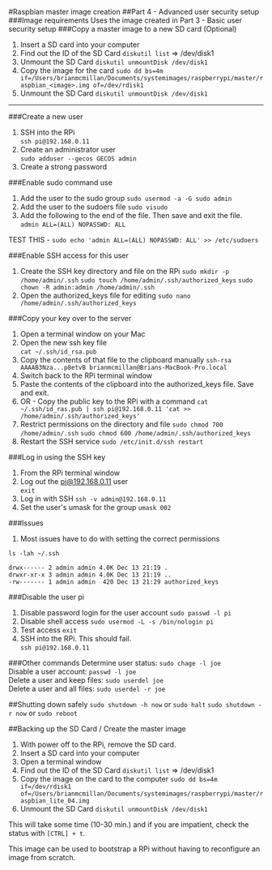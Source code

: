 #Raspbian master image creation
##Part 4 - Advanced user security setup
###Image requirements
Uses the image created in Part 3 - Basic user security setup
###Copy a master image to a new SD card (Optional)
1. Insert a SD card into your computer
1. Find out the ID of the SD Card
	`diskutil list` => /dev/disk1
1. Unmount the SD Card
	`diskutil unmountDisk /dev/disk1`
1. Copy the image for the card
	`sudo dd bs=4m if=/Users/brianmcmillan/Documents/systemimages/raspberrypi/master/raspbian_<image>.img of=/dev/rdisk1`
1. Unmount the SD Card
`diskutil unmountDisk /dev/disk1`

---

###Create a new user
1. SSH into the RPi   
`ssh pi@192.168.0.11`
1. Create an administrator user   
`sudo adduser --gecos GECOS admin`
1. Create a strong password

###Enable sudo command use
1. Add the user to the sudo group
`sudo usermod -a -G sudo admin`
1. Add the user to the sudoers file
`sudo visudo`
1. Add the following to the end of the file. Then save and exit the file.  
`admin ALL=(ALL) NOPASSWD: ALL`

TEST THIS - `sudo echo 'admin ALL=(ALL) NOPASSWD: ALL' >> /etc/sudoers`
 

###Enable SSH access for this user
1. Create the SSH key directory and file on the RPi
`sudo mkdir -p /home/admin/.ssh`
`sudo touch /home/admin/.ssh/authorized_keys`
`sudo chown -R admin:admin /home/admin/.ssh`
1. Open the authorized_keys file for editing
`sudo nano /home/admin/.ssh/authorized_keys`

###Copy your key over to the server
1. Open a terminal window on your Mac
1. Open the new ssh key file  
`cat ~/.ssh/id_rsa.pub`
1. Copy the contents of that file to the clipboard manually
`ssh-rsa AAAAB3Nza...p8etvB brianmcmillan@Brians-MacBook-Pro.local`
1. Switch back to the RPi terminal window
1. Paste the contents of the clipboard into the authorized_keys file. Save and exit.
1. OR - Copy the public key to the RPi with a command
	`cat ~/.ssh/id_ras.pub | ssh pi@192.168.0.11 'cat >> /home/admin/.ssh/authorized_keys'`
1. Restrict permissions on the directory and file
`sudo chmod 700 /home/admin/.ssh`
`sudo chmod 600 /home/admin/.ssh/authorized_keys` 
1. Restart the SSH service
`sudo /etc/init.d/ssh restart`

###Log in using the SSH key
1. From the RPi terminal window
1. 	Log out the pi@192.168.0.11 user  
	`exit`
1. Log in with SSH
	`ssh -v admin@192.168.0.11`
1. Set the user's umask for the group
`umask 002`



###Issues
1. Most issues have to do with setting the correct permissions

```
ls -lah ~/.ssh

drwx------ 2 admin admin 4.0K Dec 13 21:19 .
drwxr-xr-x 3 admin admin 4.0K Dec 13 21:19 ..
-rw------- 1 admin admin  420 Dec 13 21:29 authorized_keys

```



###Disable the user pi
1. Disable password login for the user account
`sudo passwd -l pi`
1. Disable shell access
`sudo usermod -L -s /bin/nologin pi`
1. Test access
`exit`
1. SSH into the RPi. This should fail.  
`ssh pi@192.168.0.11`

###Other commands
Determine user status: `sudo chage -l joe`  
Disable a user account: `passwd -l joe`  
Delete a user and keep files: `sudo userdel joe`  
Delete a user and all files: `sudo userdel -r joe`  

##Shutting down safely
`sudo shutdown -h now` or `sudo halt`
`sudo shutdown -r now` or `sudo reboot`

##Backing up the SD Card / Create the master image 
1. With power off to the RPi, remove the SD card.
1. Insert a SD card into your computer
1. Open a terminal window
1. Find out the ID of the SD Card
`diskutil list` => /dev/disk1
1. Copy the image on the card to the computer
`sudo dd bs=4m if=/dev/rdisk1 of=/Users/brianmcmillan/Documents/systemimages/raspberrypi/master/raspbian_lite_04.img`
1. Unmount the SD Card
`diskutil unmountDisk /dev/disk1`

This will take some time (10-30 min.) and if you are impatient, check the status with `[CTRL] + t`.

This image can be used to bootstrap a RPi without having to reconfigure an image from scratch.

